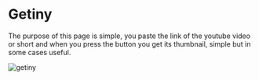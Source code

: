 # Getiny
The purpose of this page is simple, you paste the link of the youtube video or short and when you press the button you get its thumbnail, simple but in some cases useful.

![getiny](https://github.com/TuteOneDev/Getiny/assets/79464561/21e37f75-0cb1-4465-abea-6295edaa59ef)
